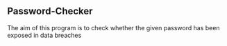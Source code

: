 ## Password-Checker
The aim of this program is to check whether the given password has been exposed in data breaches

